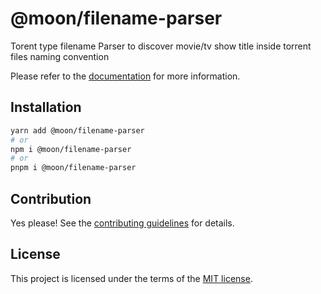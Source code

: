 # @moon/filename-parser

Torent type filename Parser to discover movie/tv show title inside torrent files naming convention

Please refer to the [documentation](./docs) for more information.

## Installation

```sh
yarn add @moon/filename-parser
# or
npm i @moon/filename-parser
# or
pnpm i @moon/filename-parser
```

## Contribution

Yes please! See the
[contributing guidelines](https://github.com/mallory-scotton/moon/blob/master/CONTRIBUTING.md)
for details.

## License

This project is licensed under the terms of the
[MIT license](https://github.com/mallory-scotton/moon/blob/master/LICENSE.md).
